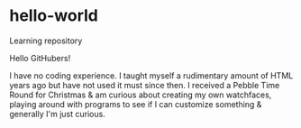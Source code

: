 # hello-world
Learning repository

Hello GitHubers!

I have no coding experience. I taught myself a rudimentary amount of HTML years ago but have not used it must since then. I received a Pebble Time Round for Christmas & am curious about creating my own watchfaces, playing around with programs to see if I can customize something & generally I'm just curious. 
